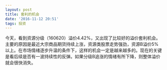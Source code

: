 ```yaml
---
layout: post
title: 套利的机会
date: '2016-11-12 20:51'
tags: 投资
---
```


今天，看到资源分级（160620）溢价4.42%，又出现了比较好的溢价套利机会。主要的原因是最近大宗商品期货持续上涨，资源类股票走势强劲，资源B溢价5%以上。在市场情绪逐步升温的条件下，这样的机会一定是越来越多的。现在的关键是看后续是否有一波持续性的反弹。如果分级B追涨的情绪有所下降，则整体溢价就会很快消失。
